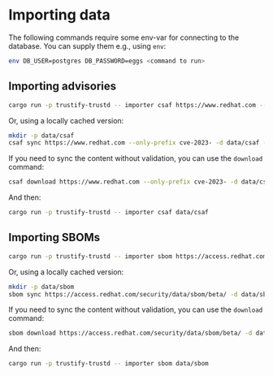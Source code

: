 # Importing data

The following commands require some env-var for connecting to the database. You can supply them e.g., using `env`:

```bash
env DB_USER=postgres DB_PASSWORD=eggs <command to run>
```

## Importing advisories

```bash
cargo run -p trustify-trustd -- importer csaf https://www.redhat.com --only-prefix cve-2023-
```

Or, using a locally cached version:

```bash
mkdir -p data/csaf
csaf sync https://www.redhat.com --only-prefix cve-2023- -d data/csaf -3
```

If you need to sync the content without validation, you can use the `download` command:

```bash
csaf download https://www.redhat.com --only-prefix cve-2023- -d data/csaf
```

And then:

```bash
cargo run -p trustify-trustd -- importer csaf data/csaf
```

## Importing SBOMs

```bash
cargo run -p trustify-trustd -- importer sbom https://access.redhat.com/security/data/sbom/beta/  --key https://access.redhat.com/security/data/97f5eac4.txt#77E79ABE93673533ED09EBE2DCE3823597F5EAC4
```

Or, using a locally cached version:

```bash
mkdir -p data/sbom
sbom sync https://access.redhat.com/security/data/sbom/beta/ -d data/sbom --key https://access.redhat.com/security/data/97f5eac4.txt#77E79ABE93673533ED09EBE2DCE3823597F5EAC4 -3
```

If you need to sync the content without validation, you can use the `download` command:

```bash
sbom download https://access.redhat.com/security/data/sbom/beta/ -d data/sbom --key https://access.redhat.com/security/data/97f5eac4.txt#77E79ABE93673533ED09EBE2DCE3823597F5EAC4
```

And then:

```bash
cargo run -p trustify-trustd -- importer sbom data/sbom
```
